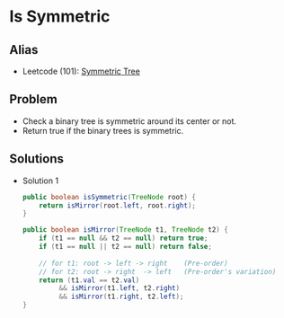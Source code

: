 # Is Symmetric

## Alias
- Leetcode (101): [Symmetric Tree](https://leetcode.com/problems/symmetric-tree/)

## Problem
- Check a binary tree is symmetric around its center or not.
- Return true if the binary trees is symmetric.

## Solutions
- Solution 1
  ```java
  public boolean isSymmetric(TreeNode root) {
      return isMirror(root.left, root.right);
  }

  public boolean isMirror(TreeNode t1, TreeNode t2) {
      if (t1 == null && t2 == null) return true;
      if (t1 == null || t2 == null) return false;
        
      // for t1: root -> left -> right    (Pre-order)
      // for t2: root -> right  -> left   (Pre-order's variation)
      return (t1.val == t2.val)
           && isMirror(t1.left, t2.right)
           && isMirror(t1.right, t2.left);           
  }
  ```
